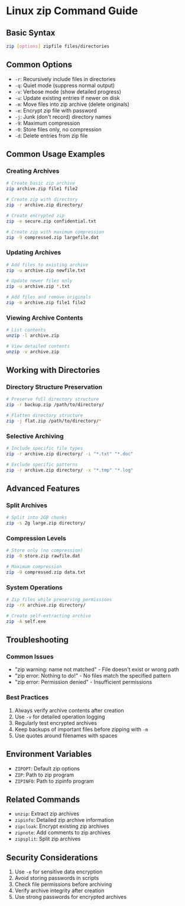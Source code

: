# Linux zip Command Guide

## Basic Syntax
```bash
zip [options] zipfile files/directories
```

## Common Options
- `-r`: Recursively include files in directories
- `-q`: Quiet mode (suppress normal output)
- `-v`: Verbose mode (show detailed progress)
- `-u`: Update existing entries if newer on disk
- `-m`: Move files into zip archive (delete originals)
- `-e`: Encrypt zip file with password
- `-j`: Junk (don't record) directory names
- `-9`: Maximum compression
- `-0`: Store files only, no compression
- `-d`: Delete entries from zip file

## Common Usage Examples

### Creating Archives
```bash
# Create basic zip archive
zip archive.zip file1 file2

# Create zip with directory
zip -r archive.zip directory/

# Create encrypted zip
zip -e secure.zip confidential.txt

# Create zip with maximum compression
zip -9 compressed.zip largefile.dat
```

### Updating Archives
```bash
# Add files to existing archive
zip -u archive.zip newfile.txt

# Update newer files only
zip -u archive.zip *.txt

# Add files and remove originals
zip -m archive.zip file1 file2
```

### Viewing Archive Contents
```bash
# List contents
unzip -l archive.zip

# View detailed contents
unzip -v archive.zip
```

## Working with Directories

### Directory Structure Preservation
```bash
# Preserve full directory structure
zip -r backup.zip /path/to/directory/

# Flatten directory structure
zip -j flat.zip /path/to/directory/*
```

### Selective Archiving
```bash
# Include specific file types
zip -r archive.zip directory/ -i "*.txt" "*.doc"

# Exclude specific patterns
zip -r archive.zip directory/ -x "*.tmp" "*.log"
```

## Advanced Features

### Split Archives
```bash
# Split into 2GB chunks
zip -s 2g large.zip directory/
```

### Compression Levels
```bash
# Store only (no compression)
zip -0 store.zip rawfile.dat

# Maximum compression
zip -9 compressed.zip data.txt
```

### System Operations
```bash
# Zip files while preserving permissions
zip -rX archive.zip directory/

# Create self-extracting archive
zip -A self.exe
```

## Troubleshooting

### Common Issues
- "zip warning: name not matched" - File doesn't exist or wrong path
- "zip error: Nothing to do!" - No files match the specified pattern
- "zip error: Permission denied" - Insufficient permissions

### Best Practices
1. Always verify archive contents after creation
2. Use `-v` for detailed operation logging
3. Regularly test encrypted archives
4. Keep backups of important files before zipping with `-m`
5. Use quotes around filenames with spaces

## Environment Variables
- `ZIPOPT`: Default zip options
- `ZIP`: Path to zip program
- `ZIPINFO`: Path to zipinfo program

## Related Commands
- `unzip`: Extract zip archives
- `zipinfo`: Detailed zip archive information
- `zipcloak`: Encrypt existing zip archives
- `zipnote`: Add comments to zip archives
- `zipsplit`: Split zip archives

## Security Considerations
1. Use `-e` for sensitive data encryption
2. Avoid storing passwords in scripts
3. Check file permissions before archiving
4. Verify archive integrity after creation
5. Use strong passwords for encrypted archives
